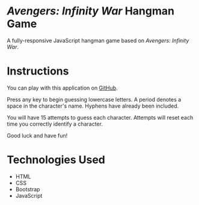 # *Avengers: Infinity War* Hangman Game
A fully-responsive JavaScript hangman game based on *Avengers: Infinity War*.

# Instructions
You can play with this application on [GitHub](https://karamui.github.io/Hangman-Game/). 

Press any key to begin guessing lowercase letters. A period denotes a space in the character's name. Hyphens have already been included.

You will have 15 attempts to guess each character. Attempts will reset each time you correctly identify a character. 

Good luck and have fun!

# Technologies Used
* HTML
* CSS
* Bootstrap
* JavaScript
